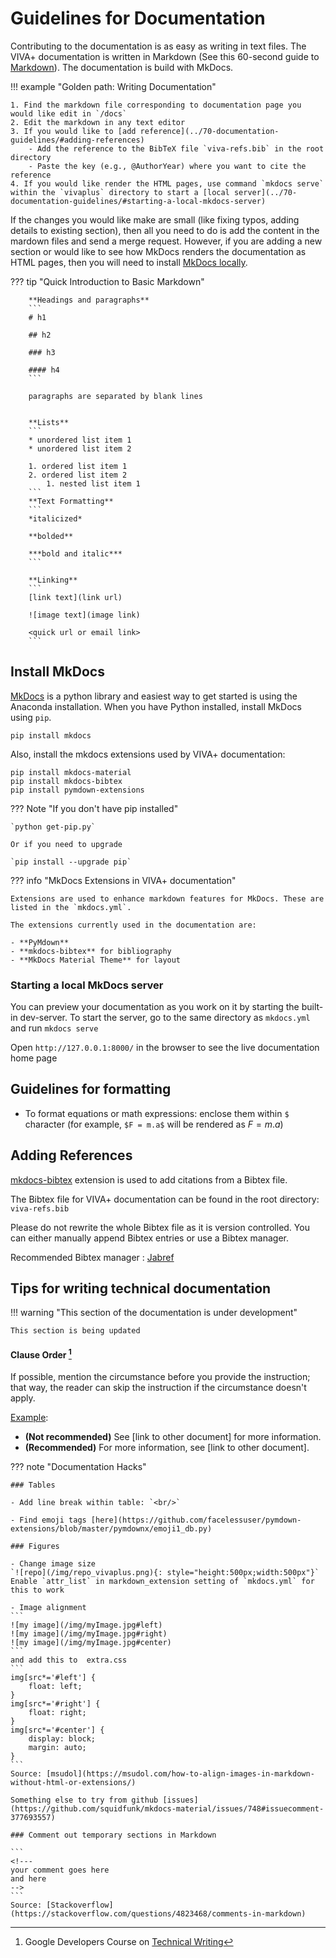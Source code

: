 # Guidelines for Documentation

Contributing to the documentation is as easy as writing in text files. The VIVA+ documentation is written in Markdown (See this 60-second guide to [Markdown](https://commonmark.org/help/)). The documentation is build with MkDocs.

!!! example "Golden path: Writing Documentation"

    1. Find the markdown file corresponding to documentation page you would like edit in `/docs`
    2. Edit the markdown in any text editor
    3. If you would like to [add reference](../70-documentation-guidelines/#adding-references)
        - Add the reference to the BibTeX file `viva-refs.bib` in the root directory
        - Paste the key (e.g., @AuthorYear) where you want to cite the reference
    4. If you would like render the HTML pages, use command `mkdocs serve` within the `vivaplus` directory to start a [local server](../70-documentation-guidelines/#starting-a-local-mkdocs-server)
        
If the changes you would like make are small (like fixing typos, adding details to existing section), then all you need to do is add the content in the mardown files and send a merge request. However, if you are adding a new section or would like to see how MkDocs renders the documentation as HTML pages, then you will need to install [MkDocs locally](../70-documentation-guidelines/#install-mkdocs).


??? tip "Quick Introduction to Basic Markdown" 
        
        **Headings and paragraphs**
        ```
        # h1

        ## h2

        ### h3

        #### h4
        ```

        paragraphs are separated by blank lines
        

        **Lists**
        ```
        * unordered list item 1
        * unordered list item 2

        1. ordered list item 1
        2. ordered list item 2
            1. nested list item 1
        ```
        **Text Formatting**
        ```
        *italicized*

        **bolded**

        ***bold and italic***
        ```

        **Linking**
        ```
        [link text](link url)

        ![image text](image link)

        <quick url or email link>
        ```

## Install MkDocs

[MkDocs](https://www.mkdocs.org/#getting-started) is a python library and easiest way to get started is using the Anaconda installation. When you have Python installed, install MkDocs using `pip`.

`pip install mkdocs`

Also, install the mkdocs extensions used by VIVA+ documentation:

```
pip install mkdocs-material
pip install mkdocs-bibtex
pip install pymdown-extensions
```
??? Note "If you don't have pip installed"

    `python get-pip.py`

    Or if you need to upgrade

    `pip install --upgrade pip`

??? info "MkDocs Extensions in VIVA+ documentation"

    Extensions are used to enhance markdown features for MkDocs. These are listed in the `mkdocs.yml`.

    The extensions currently used in the documentation are:

    - **PyMdown**
    - **mkdocs-bibtex** for bibliography
    - **MkDocs Material Theme** for layout

### Starting a local MkDocs server

You can preview your documentation as you work on it by starting the built-in dev-server. To start the server, go to the same directory as `mkdocs.yml` and run `mkdocs serve`

Open `http://127.0.0.1:8000/` in the browser to see the live documentation home page


## Guidelines for formatting

- To format equations or math expressions:  enclose them within `$` character (for example, `$F = m.a$` will be rendered as $F = m.a$)
## Adding References

[mkdocs-bibtex](https://github.com/shyamd/mkdocs-bibtex/) extension is used to add citations from a Bibtex file. 

The Bibtex file for VIVA+ documentation can be found  in the root directory: `viva-refs.bib`

Please do not rewrite the whole Bibtex file as it is version controlled. You can either manually append Bibtex entries or use a Bibtex manager. 

Recommended Bibtex manager : [Jabref](https://www.jabref.org/)

## Tips for writing technical documentation

!!! warning "This section of the documentation is under development"
    
    This section is being updated
    
#### **Clause Order** [^1]

If possible, mention the circumstance before you provide the instruction; that way, the reader can skip the instruction if the circumstance doesn't apply.

[Example](https://developers.google.com/style/clause-order):

- **(Not recommended)** See [link to other document] for more information.
- **(Recommended)** For more information, see [link to other document].

[^1]: Google Developers Course on [Technical Writing](https://developers.google.com/tech-writing/overview)

??? note "Documentation Hacks" 
        
    ### Tables

    - Add line break within table: `<br/>`

    - Find emoji tags [here](https://github.com/facelessuser/pymdown-extensions/blob/master/pymdownx/emoji1_db.py)

    ### Figures

    - Change image size
    `![repo](/img/repo_vivaplus.png){: style="height:500px;width:500px"}`
    Enable `attr_list` in markdown_extension setting of `mkdocs.yml` for this to work

    - Image alignment
    ```
    ![my image](/img/myImage.jpg#left)
    ![my image](/img/myImage.jpg#right) 
    ![my image](/img/myImage.jpg#center)
    ```
    and add this to  extra.css
    ```
    img[src*='#left'] { 
        float: left;
    }
    img[src*='#right'] { 
        float: right;
    }
    img[src*='#center'] { 
        display: block; 
        margin: auto; 
    }
    ```
    Source: [msudol](https://msudol.com/how-to-align-images-in-markdown-without-html-or-extensions/)

    Something else to try from github [issues](https://github.com/squidfunk/mkdocs-material/issues/748#issuecomment-377693557)

    ### Comment out temporary sections in Markdown

    ```
    <!---
    your comment goes here
    and here
    -->
    ```
    Source: [Stackoverflow](https://stackoverflow.com/questions/4823468/comments-in-markdown)